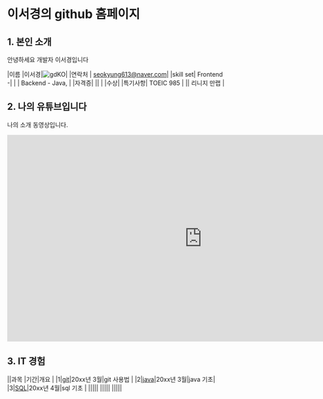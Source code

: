 
# 이서경의 github 홈페이지

## 1. 본인 소개 

안녕하세요 개발자 이서경입니다

|이름 |이서경|![gdKO](/gdko.jpg)|
|연락처 | seokyung613@naver.com|
|skill set| Frontend -|
| | Backend - Java, |
|자격증|
||  |
|수상| 
|특기사항|  TOEIC 985 |
||  리니지 만랩 |

## 2. 나의 유튜브입니다
나의 소개 동영상입니다.
<iframe width="901" height="479" src="https://www.youtube.com/embed/fCC2SRMziJQ" title="YouTube video player" frameborder="0" allow="accelerometer; autoplay; clipboard-write; encrypted-media; gyroscope; picture-in-picture" allowfullscreen></iframe>
 


## 3. IT 경험

||과목 |기간|개요 |
|1|[git](https://heejinlee-kopo.github.io/subject)|20xx년 3월|git 사용법 |
|2|[java](https://heejinlee-kopo.github.io/subject)|20xx년 3월|java 기초|
|3|[SQL](https://heejinlee-kopo.github.io/subject)|20xx년 4월|sql 기초 |
|||||
|||||
|||||
